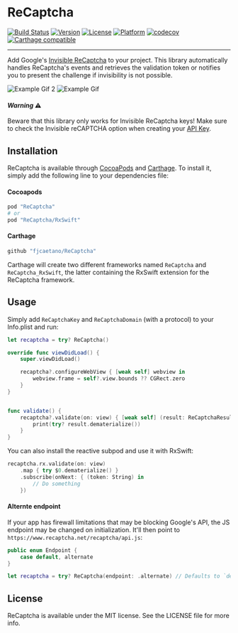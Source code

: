 # ReCaptcha

[![Build Status](https://travis-ci.org/fjcaetano/ReCaptcha.svg?branch=master)](https://travis-ci.org/fjcaetano/ReCaptcha)
[![Version](https://img.shields.io/cocoapods/v/ReCaptcha.svg?style=flat)](http://cocoapods.org/pods/ReCaptcha)
[![License](https://img.shields.io/cocoapods/l/ReCaptcha.svg?style=flat)](http://cocoapods.org/pods/ReCaptcha)
[![Platform](https://img.shields.io/cocoapods/p/ReCaptcha.svg?style=flat)](http://cocoapods.org/pods/ReCaptcha)
[![codecov](https://codecov.io/gh/fjcaetano/ReCaptcha/branch/master/graph/badge.svg)](https://codecov.io/gh/fjcaetano/ReCaptcha)
[![Carthage compatible](https://img.shields.io/badge/Carthage-compatible-4BC51D.svg?style=flat)](https://github.com/Carthage/Carthage)

-----

Add Google's [Invisible ReCaptcha](https://developers.google.com/recaptcha/docs/invisible) to your project. This library
automatically handles ReCaptcha's events and retrieves the validation token or notifies you to present the challenge if
invisibility is not possible.

![Example Gif 2](https://raw.githubusercontent.com/fjcaetano/ReCaptcha/master/example2.gif)  ![Example Gif](https://raw.githubusercontent.com/fjcaetano/ReCaptcha/master/example.gif)

#### _Warning_ ⚠️

Beware that this library only works for Invisible ReCaptcha keys! Make sure to check the Invisible reCAPTCHA option
when creating your [API Key](https://www.google.com/recaptcha/admin).

## Installation

ReCaptcha is available through [CocoaPods](http://cocoapods.org) and [Carthage](https://github.com/Carthage/Carthage).
To install it, simply add the following line to your dependencies file:

#### Cocoapods
``` ruby
pod "ReCaptcha"
# or
pod "ReCaptcha/RxSwift"
```

#### Carthage
``` ruby
github "fjcaetano/ReCaptcha"
```

Carthage will create two different frameworks named `ReCaptcha` and `ReCaptcha_RxSwift`, the latter containing the RxSwift
extension for the ReCaptcha framework.

## Usage

Simply add `ReCaptchaKey` and `ReCaptchaDomain` (with a protocol) to your Info.plist and run:

``` swift
let recaptcha = try? ReCaptcha()

override func viewDidLoad() {
    super.viewDidLoad()

    recaptcha?.configureWebView { [weak self] webview in
        webview.frame = self?.view.bounds ?? CGRect.zero
    }
}


func validate() {
    recaptcha?.validate(on: view) { [weak self] (result: ReCaptchaResult) in
        print(try? result.dematerialize())
    }
}
```

You can also install the reactive subpod and use it with RxSwift:

``` swift
recaptcha.rx.validate(on: view)
    .map { try $0.dematerialize() }
    .subscribe(onNext: { (token: String) in
        // Do something
    })
```

#### Alternte endpoint

If your app has firewall limitations that may be blocking Google's API, the JS endpoint may be changed on initialization.
It'll then point to `https://www.recaptcha.net/recaptcha/api.js`:

``` swift
public enum Endpoint {
    case default, alternate
}

let recaptcha = try? ReCaptcha(endpoint: .alternate) // Defaults to `default` when unset
```

## License

ReCaptcha is available under the MIT license. See the LICENSE file for more info.
